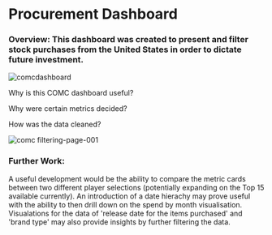 # Procurement Dashboard
### Overview: This dashboard was created to present and filter stock purchases from the United States in order to dictate future investment.

![comcdashboard](https://user-images.githubusercontent.com/99413257/157911597-5b79de59-717c-4b7b-8358-e62741b9a855.gif)


Why is this COMC dashboard useful?

Why were certain metrics decided?

How was the data cleaned?

![comc filtering-page-001](https://user-images.githubusercontent.com/99413257/157269295-779d2dbe-17e2-42c1-9fdf-1a3abf311814.jpg)


### Further Work:
A useful development would be the ability to compare the metric cards between two different player selections (potentially expanding on the Top 15 available currently).
An introduction of a date hierachy may prove useful with the ability to then drill down on the spend by month visualisation. 
Visualations for the data of 'release date for the items purchased' and 'brand type' may also provide insights by further filtering the data. 
